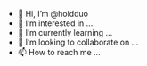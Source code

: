 - 👋 Hi, I’m @holdduo
- 👀 I’m interested in ...
- 🌱 I’m currently learning ...
- 💞️ I’m looking to collaborate on ...
- 📫 How to reach me ...

<!---
holdduo/holdduo is a ✨ special ✨ repository because its `README.md` (this file) appears on your GitHub profile.
You can click the Preview link to take a look at your changes.
--->
